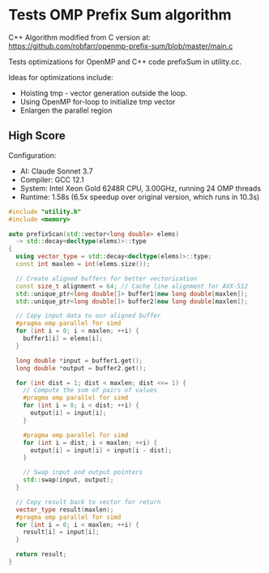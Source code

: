 # Tests OMP Prefix Sum algorithm

C++ Algorithm modified from C version at: https://github.com/robfarr/openmp-prefix-sum/blob/master/main.c

Tests optimizations for OpenMP and C++ code prefixSum in utility.cc.

Ideas for optimizations include:
  - Hoisting tmp - vector generation outside the loop.
  - Using OpenMP for-loop to initialize tmp vector
  - Enlargen the parallel region


## High Score

Configuration:
  - AI: Claude Sonnet 3.7
  - Compiler: GCC 12.1
  - System: Intel Xeon Gold 6248R CPU, 3.00GHz, running 24 OMP threads
  - Runtime: 1.58s (6.5x speedup over original version, which runs in 10.3s)

```cpp
#include "utility.h"
#include <memory>

auto prefixScan(std::vector<long double> elems)
  -> std::decay<decltype(elems)>::type
{
  using vector_type = std::decay<decltype(elems)>::type;
  const int maxlen = int(elems.size());

  // Create aligned buffers for better vectorization
  const size_t alignment = 64; // Cache line alignment for AVX-512
  std::unique_ptr<long double[]> buffer1(new long double[maxlen]);
  std::unique_ptr<long double[]> buffer2(new long double[maxlen]);

  // Copy input data to our aligned buffer
  #pragma omp parallel for simd
  for (int i = 0; i < maxlen; ++i) {
    buffer1[i] = elems[i];
  }

  long double *input = buffer1.get();
  long double *output = buffer2.get();

  for (int dist = 1; dist < maxlen; dist <<= 1) {
    // Compute the sum of pairs of values
    #pragma omp parallel for simd
    for (int i = 0; i < dist; ++i) {
      output[i] = input[i];
    }

    #pragma omp parallel for simd
    for (int i = dist; i < maxlen; ++i) {
      output[i] = input[i] + input[i - dist];
    }

    // Swap input and output pointers
    std::swap(input, output);
  }

  // Copy result back to vector for return
  vector_type result(maxlen);
  #pragma omp parallel for simd
  for (int i = 0; i < maxlen; ++i) {
    result[i] = input[i];
  }

  return result;
}
```


